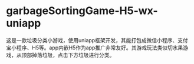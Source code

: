 # garbageSortingGame-H5-wx-uniapp
这是一款垃圾分类小游戏，使用uniapp框架开发，其能打包成微信小程序、支付宝小程序、H5等。app内嵌H5作为app推广非常友好。其游戏玩法类似切水果游戏，从顶部掉落垃圾，点击下方垃圾进行分类。
